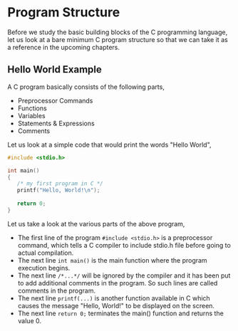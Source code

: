# Program Structure
Before we study the basic building blocks of the C programming language, let us look at a bare minimum C program structure so that we can take it as a reference in the upcoming chapters.

## Hello World Example
A C program basically consists of the following parts,
- Preprocessor Commands
- Functions
- Variables
- Statements & Expressions
- Comments

Let us look at a simple code that would print the words "Hello World",
```c++
#include <stdio.h>

int main()
{
   /* my first program in C */
   printf("Hello, World!\n");
   
   return 0;
}
```
Let us take a look at the various parts of the above program,
- The first line of the program `#include <stdio.h>` is a preprocessor command, which tells a C compiler to include stdio.h file before going to actual compilation.
- The next line `int main()` is the main function where the program execution begins.
- The next line `/*...*/` will be ignored by the compiler and it has been put to add additional comments in the program. So such lines are called comments in the program.
- The next line `printf(...)` is another function available in C which causes the message "Hello, World!" to be displayed on the screen.
- The next line `return 0;` terminates the main() function and returns the value 0.